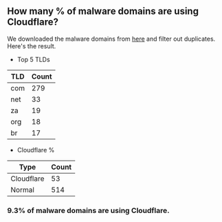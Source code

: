 ## How many % of malware domains are using Cloudflare?


We downloaded the malware domains from [here](https://urlhaus.abuse.ch) and filter out duplicates.
Here's the result.


[//]: # (start replacement)


- Top 5 TLDs

| TLD | Count |
| --- | --- |
| com | 279 |
| net | 33 |
| za | 19 |
| org | 18 |
| br | 17 |


- Cloudflare %

| Type | Count |
| --- | --- |
| Cloudflare | 53 |
| Normal | 514 |


### 9.3% of malware domains are using Cloudflare.